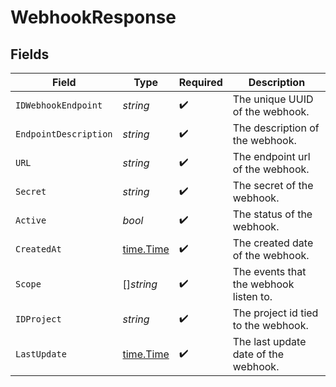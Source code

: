 # WebhookResponse


## Fields

| Field                                     | Type                                      | Required                                  | Description                               |
| ----------------------------------------- | ----------------------------------------- | ----------------------------------------- | ----------------------------------------- |
| `IDWebhookEndpoint`                       | *string*                                  | :heavy_check_mark:                        | The unique UUID of the webhook.           |
| `EndpointDescription`                     | *string*                                  | :heavy_check_mark:                        | The description of the webhook.           |
| `URL`                                     | *string*                                  | :heavy_check_mark:                        | The endpoint url of the webhook.          |
| `Secret`                                  | *string*                                  | :heavy_check_mark:                        | The secret of the webhook.                |
| `Active`                                  | *bool*                                    | :heavy_check_mark:                        | The status of the webhook.                |
| `CreatedAt`                               | [time.Time](https://pkg.go.dev/time#Time) | :heavy_check_mark:                        | The created date  of the webhook.         |
| `Scope`                                   | []*string*                                | :heavy_check_mark:                        | The events that the webhook listen to.    |
| `IDProject`                               | *string*                                  | :heavy_check_mark:                        | The project id tied to the webhook.       |
| `LastUpdate`                              | [time.Time](https://pkg.go.dev/time#Time) | :heavy_check_mark:                        | The last update date of the webhook.      |